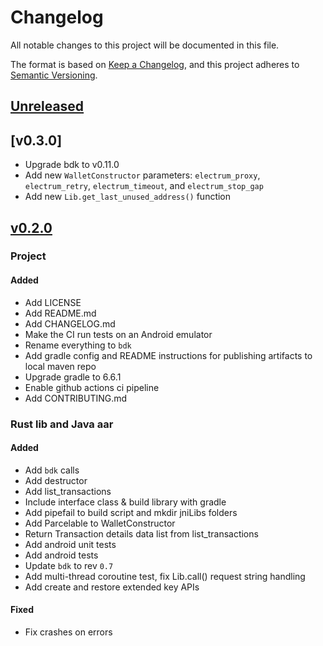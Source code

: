 # Changelog
All notable changes to this project will be documented in this file.

The format is based on [Keep a Changelog](https://keepachangelog.com/en/1.0.0/),
and this project adheres to [Semantic Versioning](https://semver.org/spec/v2.0.0.html).

## [Unreleased]

## [v0.3.0]

- Upgrade bdk to v0.11.0
- Add new `WalletConstructor` parameters: `electrum_proxy`, `electrum_retry`, `electrum_timeout`, and `electrum_stop_gap`
- Add new `Lib.get_last_unused_address()` function

## [v0.2.0]

### Project
#### Added
- Add LICENSE
- Add README.md
- Add CHANGELOG.md
- Make the CI run tests on an Android emulator
- Rename everything to `bdk`
- Add gradle config and README instructions for publishing artifacts to local maven repo
- Upgrade gradle to 6.6.1
- Enable github actions ci pipeline
- Add CONTRIBUTING.md

### Rust lib and Java aar
#### Added
- Add `bdk` calls
- Add destructor
- Add list_transactions
- Include interface class & build library with gradle
- Add pipefail to build script and mkdir jniLibs folders
- Add Parcelable to WalletConstructor
- Return Transaction details data list from list_transactions
- Add android unit tests
- Add android tests
- Update `bdk` to rev `0.7`
- Add multi-thread coroutine test, fix Lib.call() request string handling
- Add create and restore extended key APIs

#### Fixed
- Fix crashes on errors

[unreleased]: https://github.com/bitcoindevkit/bdk/compare/v0.3.0...HEAD
[v0.2.0]: https://github.com/bitcoindevkit/bdk-jni/compare/v0.2.0...v0.3.0
[v0.2.0]: https://github.com/bitcoindevkit/bdk-jni/compare/d08725cc...v0.2.0
